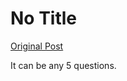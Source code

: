 # No Title

[Original Post](https://discourse.onlinedegree.iitm.ac.in/t/169029/116)

<p>It can be any 5 questions.</p>
